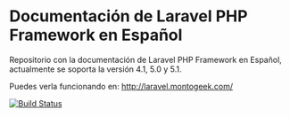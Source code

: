 # Documentación de Laravel PHP Framework en Español

Repositorio con la documentación de Laravel PHP Framework en Español, actualmente se soporta la versión 4.1, 5.0 y 5.1.

Puedes verla funcionando en:
http://laravel.montogeek.com/

[![Build Status](https://snap-ci.com/montogeek/laravel-docs-es/branch/master/build_image)](https://snap-ci.com/montogeek/laravel-docs-es/branch/master)
